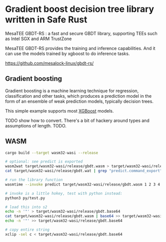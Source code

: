 # Gradient boost decision tree library written in Safe Rust

MesaTEE GBDT-RS : a fast and secure GBDT library, supporting TEEs such as Intel SGX and ARM TrustZone

MesaTEE GBDT-RS provides the training and inference capabilities. And it can use the models trained by xgboost to do inference tasks.

<https://github.com/mesalock-linux/gbdt-rs/>

## Gradient boosting

Gradient boosting is a machine learning technique for regression, classification and other tasks,
which produces a prediction model in the form of an ensemble of weak prediction models, typically
decision trees.

This simple example supports most [XGBoost](https://xgboost.readthedocs.io/en/latest/) models.

TODO show how to convert.
There's a bit of hackery around types and assumptions of length. TODO.

## WASM

```bash
cargo build --target wasm32-wasi --release

# optional: see predict is exported
wasm2wat target/wasm32-wasi/release/gbdt.wasm > target/wasm32-wasi/release/gbdt.wat
cat target/wasm32-wasi/release/gbdt.wat | grep "predict.command_export"

# run the library function
wasmtime --invoke predict target/wasm32-wasi/release/gbdt.wasm 1 2 3 4 5

# invoke is a little hokey, test with python instead:
python3 py/test.py

# load this into s2
echo -n '"' > target/wasm32-wasi/release/gbdt.base64
cat target/wasm32-wasi/release/gbdt.wasm | base64 >> target/wasm32-wasi/release/gbdt.base64
echo -n '"' >> target/wasm32-wasi/release/gbdt.base64

# copy entire string
xclip -sel c < target/wasm32-wasi/release/gbdt.base64
```
